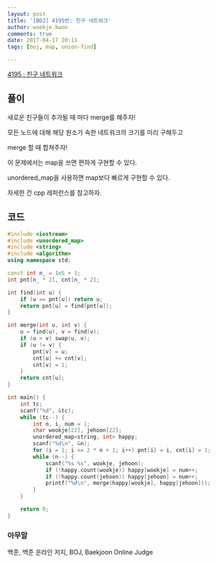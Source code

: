 ```yaml
---
layout: post
title: '[BOJ] 4195번: 친구 네트워크'
author: wookje.kwon
comments: true
date: 2017-04-17 20:11
tags: [boj, map, union-find]

---
```


[4195 : 친구 네트워크](https://www.acmicpc.net/problem/4195)

## 풀이

새로운 친구들이 추가될 때 마다 merge를 해주자!

모든 노드에 대해 해당 원소가 속한 네트워크의 크기를 미리 구해두고

merge 할 때 합쳐주자!

이 문제에서는 map을 쓰면 편하게 구현할 수 있다.

unordered_map을 사용하면 map보다 빠르게 구현할 수 있다.

자세한 건 cpp 레퍼런스를 참고하자. 

## 코드

```cpp
#include <iostream>
#include <unordered_map>
#include <string>
#include <algorithm>
using namespace std;

const int n_ = 1e5 + 1;
int pnt[n_ * 2], cnt[n_ * 2];

int find(int u) {
	if (u == pnt[u]) return u;
	return pnt[u] = find(pnt[u]);
}

int merge(int u, int v) {
	u = find(u), v = find(v);
	if (u > v) swap(u, v);
	if (u != v) {
		pnt[v] = u;
		cnt[u] += cnt[v];
		cnt[v] = 1;
	}
	return cnt[u];
}

int main() {
	int tc;
	scanf("%d", &tc);
	while (tc--) {
		int n, i, num = 1;
		char wookje[22], jehoon[22];
		unordered_map<string, int> happy;
		scanf("%d\n", &n); 
		for (i = 1; i <= 2 * n + 1; i++) pnt[i] = i, cnt[i] = 1;
		while (n--) {
			scanf("%s %s", wookje, jehoon);
			if (!happy.count(wookje)) happy[wookje] = num++;
			if (!happy.count(jehoon)) happy[jehoon] = num++;
			printf("%d\n", merge(happy[wookje], happy[jehoon]));
		}
	}

	return 0;
}
```

### 아무말  
백준, 백준 온라인 저지, BOJ, Baekjoon Online Judge
